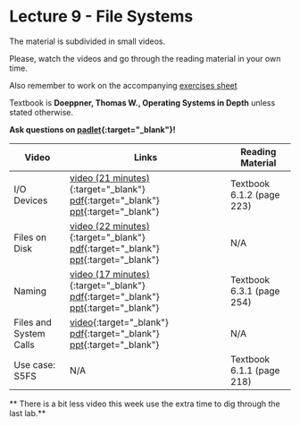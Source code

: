 # Lecture 9 - File Systems

The material is subdivided in small videos.

Please, watch the videos and go through the reading material in your own time.

Also remember to work on the accompanying [exercises sheet](../exercises/EXERCISES9.html)

Textbook is **Doeppner, Thomas W., Operating Systems in Depth** unless stated otherwise.

**Ask questions on [padlet](https://uob.padlet.org/sanjayrawat/nndaw2bef7vf8jgr){:target="_blank"}!**

| Video                   | Links                     |        Reading Material                                                                                                                                                                                      |
|-------------------------|---------------------------|----------------------------------------------------------------------------------------------------------------------------------------------------------------------------------------------|
| I/O Devices | [video (21 minutes)](https://web.microsoftstream.com/video/dce9428c-ac82-43a5-a986-a882a0797301){:target="_blank"}  [pdf](){:target="_blank"}  [ppt](){:target="_blank"}  | Textbook 6.1.2 (page 223) |
| Files on Disk | [video (22 minutes)](https://web.microsoftstream.com/video/44de2f37-bf32-43ea-a042-cd76bca3d0ea){:target="_blank"}  [pdf](){:target="_blank"}  [ppt](){:target="_blank"}  | N/A |
| Naming | [video (17 minutes)](https://web.microsoftstream.com/video/91a8d9bc-fc5e-410d-9a8f-3f236ff2a5ea){:target="_blank"}  [pdf](){:target="_blank"}  [ppt](){:target="_blank"}  | Textbook 6.3.1 (page 254) |
| Files and System Calls | [video](){:target="_blank"}  [pdf](){:target="_blank"}  [ppt](){:target="_blank"}  | N/A|
| Use case: S5FS | N/A  | Textbook 6.1.1 (page 218) |

** There is a bit less video this week use the extra time to dig through the last lab.**
